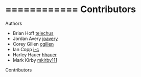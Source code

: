 ============
Contributors
============

Authors

* Brian Hoff [telechus](https://github.com/telechus)
* Jordan Avery [joavery](https://github.com/joavery)
* Corey Gillen [cgillen](https://github.com/cgillen)
* Ian Copp [i-c](https://github.com/i-c)
* Harley Hauer [hhauer](https://github.com/hhauer)
* Mark Kirby [mkirby111](https://github.com/mkirby111)

Contributors

